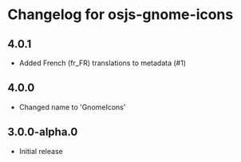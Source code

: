 # Changelog for osjs-gnome-icons

## 4.0.1

* Added French (fr_FR) translations to metadata (#1)

## 4.0.0

* Changed name to 'GnomeIcons'

## 3.0.0-alpha.0

* Initial release
